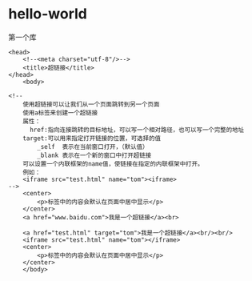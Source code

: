 # hello-world
第一个库
<html>

	<head>
		<!--<meta charset="utf-8"/>-->
		<title>超链接</title>
	</head>
		<body>

	<!--
		使用超链接可以让我们从一个页面跳转到另一个页面
		使用a标签来创建一个超链接
		属性：
		  href:指向连接跳转的目标地址，可以写一个相对路径，也可以写一个完整的地址
		target:可以用来指定打开链接的位置，可选择的值
			_self  表示在当前窗口打开，（默认值）
			_blank 表示在一个新的窗口中打开超链接
		可以设置一个内联框架的name值，使链接在指定的内联框架中打开。
		例如：
		<iframe src="test.html" name="tom"><iframe>
	-->
		<center>
			<p>标签中的内容会默认在页面中居中显示</p>
		</center>
		<a href="www.baidu.com">我是一个超链接</a><br>
		
		<a href="test.html" target="tom">我是一个超链接</a><br/><br/>
		<iframe src="test.html" name="tom"></iframe>
		<center>
			<p>标签中的内容会默认在页面中居中显示</p>
		</center>
		</body>
</html>
